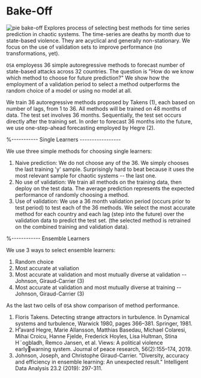 # Bake-Off
![pie bake-off](https://github.com/josephjohnsonatgithub/Bake-Off/assets/13742349/f9a04052-00f9-486e-adb5-9c492f099e65)
Explores process of selecting best methods for time series prediction in chaotic systems. The time-series are deaths by month due to state-based violence. They are acyclical and generally non-stationary. We focus on the use of validation sets to improve performance (no transformations, yet).

`OSA` employess 36 simple autoregressive methods to forecast number of state-based attacks across 32 countries.
The question is "How do we know which method to choose for future prediction?"
We show how the employment of a validation period to select a method outperforms the random choice of a model or using no model at all.

We train 36 autoregressive methods proposed by Takens (1), each based on number of lags, from 1 to 36.
All methods will be trained on 48 months of data.
The test set involves 36 months.
Sequentially, the test set occurs directly after the training set.
In order to forecast 36 months into the future, we use one-step-ahead forecasting employed by Hegre (2).

%----------- Single Learners -----------------

We use three simple methods for choosing single learners:
  1. Naive prediction: We do not choose any of the 36. We simply chooses the last training 'y' sample. Surprisingly hard to beat because it uses the most relevant sample for chaotic systems -- the last one.
  2. No use of validation: We train all methods on the training data, then deploy on the test data. The average prediction represents the expected performance of randomly choosing a method.
  3. Use of validation: We use a 36 month validation period (occurs prior to test period) to test each of the 36 methods. We select the most accurate method for each country and each lag (step into the future) over the validation data to predict the test set. (the selected method is retrained on the combined training and validation data).

%------------ Ensemble Learners

We use 3 ways to select ensemble learners:
  1. Random choice
  2. Most accurate at valiation
  3. Most accurate at validation and most mutually diverse at validation -- Johnson, Giraud-Carrier (3)
  4. Most accurate at validation and most mutually diverse at training -- Johnson, Giraud-Carrier (3)

As the last two cells of `OSA` show comparison of method performance.


1. Floris Takens. Detecting strange attractors in turbulence. In Dynamical systems and turbulence, Warwick 1980, pages 366–381. Springer, 1981.
2. H˚avard Hegre, Marie Allansson, Matthias Basedau, Michael Colaresi, Mihai Croicu, Hanne Fjelde, Frederick Hoyles, Lisa Hultman, Stina H¨ogbladh, Remco Jansen, et al. Views: A political violence earlywarning system. Journal of peace research, 56(2):155–174, 2019.
3. Johnson, Joseph, and Christophe Giraud-Carrier. "Diversity, accuracy and efficiency in ensemble learning: An unexpected result." Intelligent Data Analysis 23.2 (2019): 297-311.

